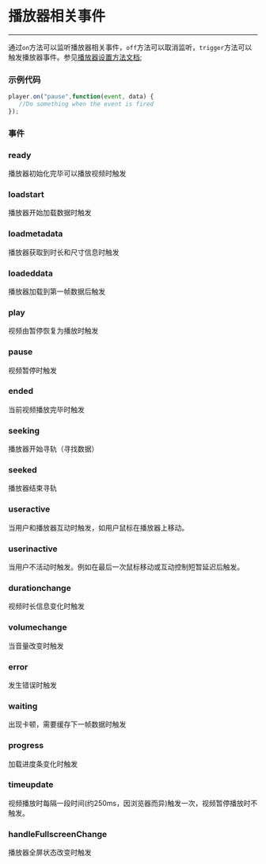 # 播放器相关事件

---

通过`on`方法可以监听播放器相关事件，`off`方法可以取消监听，`trigger`方法可以触发播放器事件。参见[播放器设置方法文档](api.md#方法);

### 示例代码

```js
player.on("pause",function(event, data) {
   //Do something when the event is fired    
});
```

### 事件

### ready

播放器初始化完毕可以播放视频时触发

### loadstart

播放器开始加载数据时触发

### loadmetadata

播放器获取到时长和尺寸信息时触发

### loadeddata

播放器加载到第一帧数据后触发

### play

视频由暂停恢复为播放时触发

### pause

视频暂停时触发

### ended

当前视频播放完毕时触发

### seeking

播放器开始寻轨（寻找数据）

### seeked

播放器结束寻轨

### useractive 

当用户和播放器互动时触发，如用户鼠标在播放器上移动。

### userinactive

当用户不活动时触发。例如在最后一次鼠标移动或互动控制短暂延迟后触发。

### durationchange

视频时长信息变化时触发

### volumechange

当音量改变时触发

### error

发生错误时触发

### waiting

出现卡顿，需要缓存下一帧数据时触发

### progress

加载进度条变化时触发

### timeupdate

视频播放时每隔一段时间(约250ms，因浏览器而异)触发一次，视频暂停播放时不触发。

### handleFullscreenChange

播放器全屏状态改变时触发